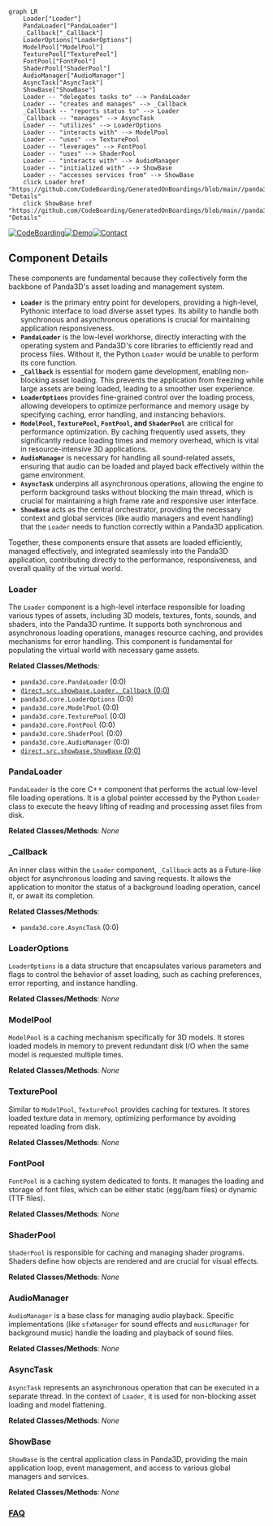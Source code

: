 ```mermaid
graph LR
    Loader["Loader"]
    PandaLoader["PandaLoader"]
    _Callback["_Callback"]
    LoaderOptions["LoaderOptions"]
    ModelPool["ModelPool"]
    TexturePool["TexturePool"]
    FontPool["FontPool"]
    ShaderPool["ShaderPool"]
    AudioManager["AudioManager"]
    AsyncTask["AsyncTask"]
    ShowBase["ShowBase"]
    Loader -- "delegates tasks to" --> PandaLoader
    Loader -- "creates and manages" --> _Callback
    _Callback -- "reports status to" --> Loader
    _Callback -- "manages" --> AsyncTask
    Loader -- "utilizes" --> LoaderOptions
    Loader -- "interacts with" --> ModelPool
    Loader -- "uses" --> TexturePool
    Loader -- "leverages" --> FontPool
    Loader -- "uses" --> ShaderPool
    Loader -- "interacts with" --> AudioManager
    Loader -- "initialized with" --> ShowBase
    Loader -- "accesses services from" --> ShowBase
    click Loader href "https://github.com/CodeBoarding/GeneratedOnBoardings/blob/main//panda3d/Loader.md" "Details"
    click ShowBase href "https://github.com/CodeBoarding/GeneratedOnBoardings/blob/main//panda3d/ShowBase.md" "Details"
```
[![CodeBoarding](https://img.shields.io/badge/Generated%20by-CodeBoarding-9cf?style=flat-square)](https://github.com/CodeBoarding/GeneratedOnBoardings)[![Demo](https://img.shields.io/badge/Try%20our-Demo-blue?style=flat-square)](https://www.codeboarding.org/demo)[![Contact](https://img.shields.io/badge/Contact%20us%20-%20contact@codeboarding.org-lightgrey?style=flat-square)](mailto:contact@codeboarding.org)

## Component Details

These components are fundamental because they collectively form the backbone of Panda3D's asset loading and management system.

*   **`Loader`** is the primary entry point for developers, providing a high-level, Pythonic interface to load diverse asset types. Its ability to handle both synchronous and asynchronous operations is crucial for maintaining application responsiveness.
*   **`PandaLoader`** is the low-level workhorse, directly interacting with the operating system and Panda3D's core libraries to efficiently read and process files. Without it, the Python `Loader` would be unable to perform its core function.
*   **`_Callback`** is essential for modern game development, enabling non-blocking asset loading. This prevents the application from freezing while large assets are being loaded, leading to a smoother user experience.
*   **`LoaderOptions`** provides fine-grained control over the loading process, allowing developers to optimize performance and memory usage by specifying caching, error handling, and instancing behaviors.
*   **`ModelPool`, `TexturePool`, `FontPool`, and `ShaderPool`** are critical for performance optimization. By caching frequently used assets, they significantly reduce loading times and memory overhead, which is vital in resource-intensive 3D applications.
*   **`AudioManager`** is necessary for handling all sound-related assets, ensuring that audio can be loaded and played back effectively within the game environment.
*   **`AsyncTask`** underpins all asynchronous operations, allowing the engine to perform background tasks without blocking the main thread, which is crucial for maintaining a high frame rate and responsive user interface.
*   **`ShowBase`** acts as the central orchestrator, providing the necessary context and global services (like audio managers and event handling) that the `Loader` needs to function correctly within a Panda3D application.

Together, these components ensure that assets are loaded efficiently, managed effectively, and integrated seamlessly into the Panda3D application, contributing directly to the performance, responsiveness, and overall quality of the virtual world.

### Loader
The `Loader` component is a high-level interface responsible for loading various types of assets, including 3D models, textures, fonts, sounds, and shaders, into the Panda3D runtime. It supports both synchronous and asynchronous loading operations, manages resource caching, and provides mechanisms for error handling. This component is fundamental for populating the virtual world with necessary game assets.


**Related Classes/Methods**:

- `panda3d.core.PandaLoader` (0:0)
- <a href="https://github.com/panda3d/panda3d/blob/master/direct/src/showbase/Loader.py#L0-L0" target="_blank" rel="noopener noreferrer">`direct.src.showbase.Loader._Callback` (0:0)</a>
- `panda3d.core.LoaderOptions` (0:0)
- `panda3d.core.ModelPool` (0:0)
- `panda3d.core.TexturePool` (0:0)
- `panda3d.core.FontPool` (0:0)
- `panda3d.core.ShaderPool` (0:0)
- `panda3d.core.AudioManager` (0:0)
- <a href="https://github.com/panda3d/panda3d/blob/master/direct/src/showbase/ShowBase.py#L0-L0" target="_blank" rel="noopener noreferrer">`direct.src.showbase.ShowBase` (0:0)</a>


### PandaLoader
`PandaLoader` is the core C++ component that performs the actual low-level file loading operations. It is a global pointer accessed by the Python `Loader` class to execute the heavy lifting of reading and processing asset files from disk.


**Related Classes/Methods**: _None_

### _Callback
An inner class within the `Loader` component, `_Callback` acts as a Future-like object for asynchronous loading and saving requests. It allows the application to monitor the status of a background loading operation, cancel it, or await its completion.


**Related Classes/Methods**:

- `panda3d.core.AsyncTask` (0:0)


### LoaderOptions
`LoaderOptions` is a data structure that encapsulates various parameters and flags to control the behavior of asset loading, such as caching preferences, error reporting, and instance handling.


**Related Classes/Methods**: _None_

### ModelPool
`ModelPool` is a caching mechanism specifically for 3D models. It stores loaded models in memory to prevent redundant disk I/O when the same model is requested multiple times.


**Related Classes/Methods**: _None_

### TexturePool
Similar to `ModelPool`, `TexturePool` provides caching for textures. It stores loaded texture data in memory, optimizing performance by avoiding repeated loading from disk.


**Related Classes/Methods**: _None_

### FontPool
`FontPool` is a caching system dedicated to fonts. It manages the loading and storage of font files, which can be either static (egg/bam files) or dynamic (TTF files).


**Related Classes/Methods**: _None_

### ShaderPool
`ShaderPool` is responsible for caching and managing shader programs. Shaders define how objects are rendered and are crucial for visual effects.


**Related Classes/Methods**: _None_

### AudioManager
`AudioManager` is a base class for managing audio playback. Specific implementations (like `sfxManager` for sound effects and `musicManager` for background music) handle the loading and playback of sound files.


**Related Classes/Methods**: _None_

### AsyncTask
`AsyncTask` represents an asynchronous operation that can be executed in a separate thread. In the context of `Loader`, it is used for non-blocking asset loading and model flattening.


**Related Classes/Methods**: _None_

### ShowBase
`ShowBase` is the central application class in Panda3D, providing the main application loop, event management, and access to various global managers and services.


**Related Classes/Methods**: _None_



### [FAQ](https://github.com/CodeBoarding/GeneratedOnBoardings/tree/main?tab=readme-ov-file#faq)